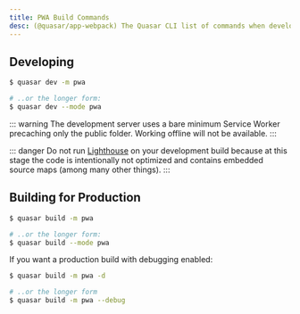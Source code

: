 ```yaml
---
title: PWA Build Commands
desc: (@quasar/app-webpack) The Quasar CLI list of commands when developing or building a Progressive Web App.
---
```


## Developing

```bash
$ quasar dev -m pwa

# ..or the longer form:
$ quasar dev --mode pwa
```

::: warning
The development server uses a bare minimum Service Worker precaching only the public folder. Working offline will not be available.
:::

::: danger
Do not run [Lighthouse](https://developers.google.com/web/tools/lighthouse/) on your development build because at this stage the code is intentionally not optimized and contains embedded source maps (among many other things).
:::

## Building for Production

```bash
$ quasar build -m pwa

# ..or the longer form:
$ quasar build --mode pwa
```

If you want a production build with debugging enabled:

```bash
$ quasar build -m pwa -d

# ..or the longer form
$ quasar build -m pwa --debug
```
